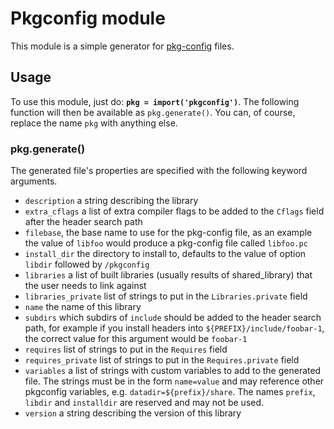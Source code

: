 # Pkgconfig module

This module is a simple generator for
[pkg-config](https://pkg-config.freedesktop.org/) files.

## Usage

To use this module, just do: **`pkg = import('pkgconfig')`**. The
following function will then be available as `pkg.generate()`. You
can, of course, replace the name `pkg` with anything else.

### pkg.generate()

The generated file's properties are specified with the following
keyword arguments.

- `description` a string describing the library
- `extra_cflags` a list of extra compiler flags to be added to the
  `Cflags` field after the header search path
- `filebase`, the base name to use for the pkg-config file, as an
  example the value of `libfoo` would produce a pkg-config file called
  `libfoo.pc`
- `install_dir` the directory to install to, defaults to the value of
  option `libdir` followed by `/pkgconfig`
- `libraries` a list of built libraries (usually results of
  shared_library) that the user needs to link against
- `libraries_private` list of strings to put in the
  `Libraries.private` field
- `name` the name of this library
- `subdirs` which subdirs of `include` should be added to the header
  search path, for example if you install headers into
  `${PREFIX}/include/foobar-1`, the correct value for this argument
  would be `foobar-1`
- `requires` list of strings to put in the `Requires` field
- `requires_private` list of strings to put in the `Requires.private`
  field
- `variables` a list of strings with custom variables to add to the
  generated file. The strings must be in the form `name=value` and may
  reference other pkgconfig variables,
  e.g. `datadir=${prefix}/share`. The names `prefix`, `libdir` and
  `installdir` are reserved and may not be used.
- `version` a string describing the version of this library
